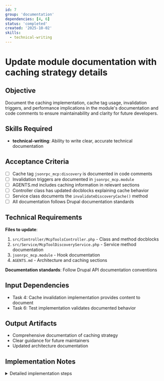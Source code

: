 ```yaml
---
id: 7
group: 'documentation'
dependencies: [4, 6]
status: 'completed'
created: '2025-10-02'
skills:
  - technical-writing
---
```


# Update module documentation with caching strategy details

## Objective

Document the caching implementation, cache tag usage, invalidation triggers, and performance implications in the module's documentation and code comments to ensure maintainability and clarity for future developers.

## Skills Required

- **technical-writing**: Ability to write clear, accurate technical documentation

## Acceptance Criteria

- [ ] Cache tag `jsonrpc_mcp:discovery` is documented in code comments
- [ ] Invalidation triggers are documented in `jsonrpc_mcp.module`
- [ ] AGENTS.md includes caching information in relevant sections
- [ ] Controller class has updated docblocks explaining cache behavior
- [ ] Service class documents the `invalidateDiscoveryCache()` method
- [ ] All documentation follows Drupal documentation standards

## Technical Requirements

**Files to update**:

1. `src/Controller/McpToolsController.php` - Class and method docblocks
2. `src/Service/McpToolDiscoveryService.php` - Service method documentation
3. `jsonrpc_mcp.module` - Hook documentation
4. `AGENTS.md` - Architecture and caching sections

**Documentation standards**: Follow Drupal API documentation conventions

## Input Dependencies

- Task 4: Cache invalidation implementation provides content to document
- Task 6: Test implementation validates documented behavior

## Output Artifacts

- Comprehensive documentation of caching strategy
- Clear guidance for future maintainers
- Updated architecture documentation

## Implementation Notes

<details>
<summary>Detailed implementation steps</summary>

### 1. Update McpToolsController Class Docblock

In `src/Controller/McpToolsController.php`, update the class docblock:

```php
/**
 * Controller for MCP tools discovery endpoint.
 *
 * This controller handles the /mcp/tools/list, /mcp/tools/describe, and
 * /mcp/tools/invoke HTTP endpoints, providing MCP-compliant tool discovery
 * with cursor-based pagination and JSON-RPC execution.
 *
 * ## Caching Strategy
 *
 * Discovery endpoints (/mcp/tools/list, /mcp/tools/describe) use permanent
 * caching with the following metadata:
 *
 * - **Cache Tags**:
 *   - `jsonrpc_mcp:discovery`: Custom tag invalidated when modules are
 *     installed/uninstalled or when manually cleared. Use
 *     McpToolDiscoveryService::invalidateDiscoveryCache() for programmatic
 *     invalidation.
 *   - `user.permissions`: Automatically invalidated when permission system
 *     changes (managed by Drupal core).
 *
 * - **Cache Contexts**:
 *   - `user`: Responses vary by user due to permission-based filtering.
 *   - `url.query_args:cursor`: Separate cache entries per pagination cursor.
 *   - `url.query_args:name`: Separate cache entries per tool name (describe).
 *
 * - **Max-Age**:
 *   - Discovery endpoints: Cache::PERMANENT (until explicitly invalidated)
 *   - Invoke endpoint: 0 (never cached, executes state-changing operations)
 *   - Error responses: 0 (not cached)
 *
 * ## Cache Invalidation
 *
 * The `jsonrpc_mcp:discovery` cache tag is invalidated:
 * - When modules are installed (hook_modules_installed)
 * - When modules are uninstalled (hook_modules_uninstalled)
 * - During cache rebuild (drush cache:rebuild)
 * - Via McpToolDiscoveryService::invalidateDiscoveryCache()
 *
 * @see \Drupal\jsonrpc_mcp\Service\McpToolDiscoveryService::invalidateDiscoveryCache()
 */
```

### 2. Update Method Docblocks

Add cache information to method docblocks:

```php
/**
 * Returns MCP-compliant tool list.
 *
 * Handles the /mcp/tools/list endpoint, returning a paginated list of
 * tools in MCP-compliant format. Pagination uses cursor-based approach
 * with base64-encoded offsets.
 *
 * This endpoint uses permanent caching with cache contexts for user and
 * pagination cursor. See class documentation for full caching details.
 *
 * @param \Symfony\Component\HttpFoundation\Request $request
 *   The HTTP request object.
 *
 * @return \Drupal\Core\Cache\CacheableJsonResponse
 *   JSON response with 'tools' array and 'nextCursor' field, including
 *   cache metadata for permanent caching.
 */
public function list(Request $request): CacheableJsonResponse {
```

### 3. Update McpToolDiscoveryService Documentation

In `src/Service/McpToolDiscoveryService.php`, document the invalidation method:

```php
/**
 * Invalidates the MCP tool discovery cache.
 *
 * This method clears all cached discovery responses by invalidating
 * the `jsonrpc_mcp:discovery` cache tag. Call this when plugin definitions
 * change or when manual cache clearing is needed outside of the standard
 * module lifecycle (install/uninstall).
 *
 * The cache tag is automatically invalidated by:
 * - hook_modules_installed() - When modules are installed
 * - hook_modules_uninstalled() - When modules are uninstalled
 * - drush cache:rebuild - During full cache rebuilds
 *
 * Use this method for programmatic cache clearing in other scenarios, such as:
 * - After programmatically registering new JSON-RPC methods
 * - When configuration changes affect tool availability
 * - During custom plugin definition updates
 *
 * @see jsonrpc_mcp_modules_installed()
 * @see jsonrpc_mcp_modules_uninstalled()
 */
public function invalidateDiscoveryCache(): void {
  \Drupal\Core\Cache\Cache::invalidateTags(['jsonrpc_mcp:discovery']);
}
```

### 4. Update Hook Documentation

In `jsonrpc_mcp.module`, ensure hooks are well-documented (should already be done in task 4, verify completeness).

### 5. Update AGENTS.md

Add a new section or update existing sections in `AGENTS.md`:

```markdown
## Caching Implementation

### Discovery Endpoint Caching

The MCP discovery endpoints (`/mcp/tools/list` and `/mcp/tools/describe`) implement
permanent caching using Drupal's `CacheableJsonResponse` and cache metadata API.

**Cache Strategy:**

- **Max-Age**: `Cache::PERMANENT` (cached until explicitly invalidated)
- **Cache Tags**: `jsonrpc_mcp:discovery`, `user.permissions`
- **Cache Contexts**: `user`, `url.query_args:cursor` (list), `url.query_args:name` (describe)

**Cache Invalidation:**
The `jsonrpc_mcp:discovery` cache tag is invalidated when:

1. Modules are installed or uninstalled (hooks in `jsonrpc_mcp.module`)
2. Cache is manually rebuilt (`drush cache:rebuild`)
3. `McpToolDiscoveryService::invalidateDiscoveryCache()` is called programmatically

**Performance Impact:**

- First request: Full plugin discovery and normalization
- Subsequent requests: Served from page cache (no PHP execution)
- Cache invalidation: Lazy regeneration on next request

**Important Notes:**

- The `/mcp/tools/invoke` endpoint is never cached (executes state-changing operations)
- Error responses (4xx, 5xx) are not cached
- Per-user caching ensures permission-based tool filtering works correctly
```

### 6. Verify Documentation Standards

Ensure all documentation:

- Uses proper Drupal docblock format
- Includes `@see` references to related code
- Explains WHY decisions were made, not just WHAT
- Provides examples where helpful
- Follows line length limits (80 characters for code comments)

**Important notes**:

- Documentation should explain the caching strategy and trade-offs
- Include cross-references between related documentation sections
- Document both automatic and manual invalidation methods
- Explain performance implications for users and developers
</details>
